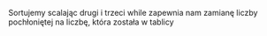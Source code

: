 Sortujemy scalając drugi i trzeci while zapewnia nam zamianę liczby pochłoniętej na liczbę, która została w tablicy
